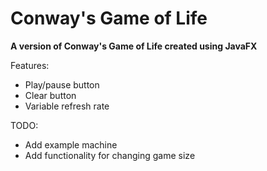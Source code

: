 # Conway's Game of Life
<p><b>A version of Conway's Game of Life created using JavaFX</b></p>
<p>Features:</p>
<ul>
  <li>Play/pause button</li>
  <li>Clear button</li>
  <li>Variable refresh rate</li>
</ul>
<p>TODO:</p>
<ul>
  <li>Add example machine</li>
  <li>Add functionality for changing game size</li>
</ul>
